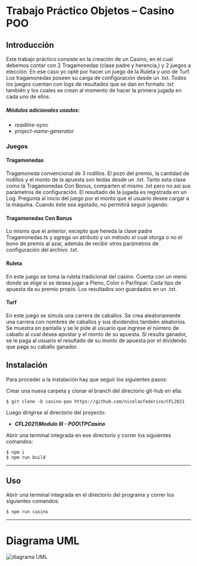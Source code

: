 # Trabajo Práctico Objetos – Casino POO

## Introducción

Este trabajo práctico consiste en la creación de un Casino, en el cual debemos contar con 2 Tragamonedas (clase padre y herencia,) y 2 juegos a elección. En ese caso yo opté por hacer un juego de la Ruleta y uno de Turf. Los tragamonedas poseen su carga de configuración desde un .txt. Todos los juegos cuentan con logs de resultados que se dan en formato .txt también y los cuales se crean al momento de hacer la primera jugada en cada uno de ellos.

##### Módulos adicionales usados:

* _readline-sync_
* _project-name-generator_


### Juegos

#### Tragamonedas
Tragamoneda convencional de 3 rodillos. El pozo del premio, la cantidad de rodillos y el monto de la apuesta son leidas desde un .txt. Tanto esta clase como la Tragamonedas Con Bonus, comparten el mismo .txt pero no así sus parámetros de configuración.  El resultado de la jugada es registrada en un Log. Pregunta al inicio del juego por el monto que el usuario desee cargar a la máquina. Cuando éste sea agotado, no permitirá seguir jugando.

#### Tragamonedas Con Bonus

Lo mismo que el anterior, excepto que hereda la clase padre Tragamonedas.ts y agrega un atributo y un método el cual otorga o no el bono de premio al azar, además de recibir otros parámetros de configuración del archivo .txt.



#### Ruleta

En este juego se toma la ruleta tradicional del casino. Cuenta con un menú donde se elige si se desea jugar a Pleno, Color o Par/Inpar. Cada tipo de apuesta da su premio propio. Los resultados son guardados en un .txt.


#### Turf
En este juego se simula una carrera de caballos. Se crea aleatoriamente una carrera con nombres de caballos y sus dividendos también aleatorios. Se muestra en pantalla y se le pide al usuario que ingrese el número de caballo al cual desea apostar y el monto de su apuesta. Si resulta ganador, se le paga al usuario el resultado de su monto de apuesta por el dividendo que paga su caballo ganador.

## Instalación
Para proceder a la instalación hay que seguir los siguientes pasos:

Crear una nueva carpeta y clonar el branch del directorio git-hub en ella:
```
$ git clone -b casino-poo https://github.com/nicolasfederico/CFL2021
```
Luego dirigirse al directorio del proyecto:

* ___CFL2021\Modulo III - POO\TPCasino___

Abrir una terminal integrada en ese directorio y correr los siguientes comandos:

```
$ npm i
$ npm run build
```
***
## Uso

Abrir una terminal integrada en el directorio del programa y correr los siguientes comandos:
```
$ npm run casino
```
***
# Diagrama UML

![diagrama UML](https://i.ibb.co/31f52T7/Casino.jpg)